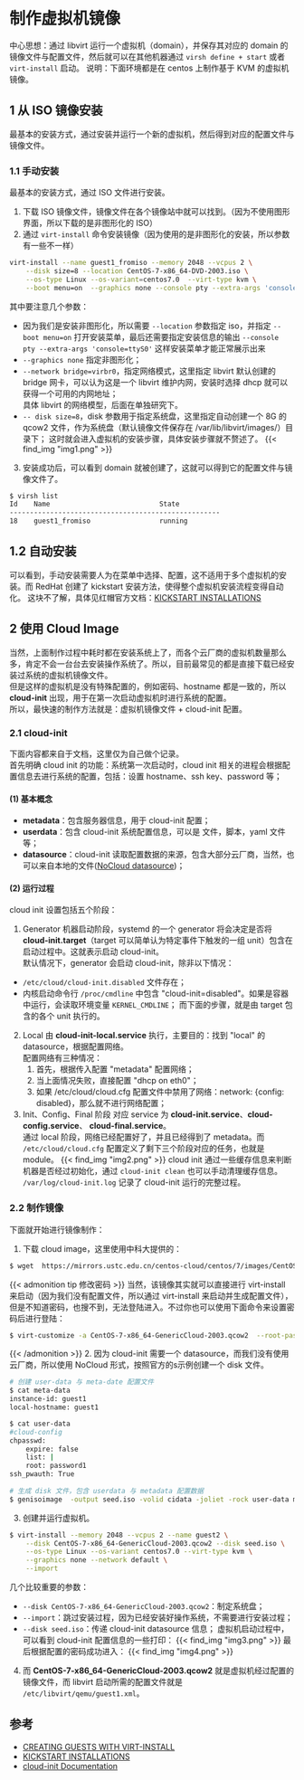 # 制作虚拟机镜像


中心思想：通过 libvirt 运行一个虚拟机（domain），并保存其对应的 domain 的镜像文件与配置文件，然后就可以在其他机器通过 `virsh define + start` 或者 `virt-install` 启动。
说明：下面环境都是在 centos 上制作基于 KVM 的虚拟机镜像。

## 1 从 ISO 镜像安装
最基本的安装方式，通过安装并运行一个新的虚拟机，然后得到对应的配置文件与镜像文件。

### 1.1 手动安装
最基本的安装方式，通过 ISO 文件进行安装。
1. 下载 ISO 镜像文件，镜像文件在各个镜像站中就可以找到。（因为不使用图形界面，所以下载的是非图形化的 ISO）
2. 通过 `virt-install` 命令安装镜像（因为使用的是非图形化的安装，所以参数有一些不一样）
```bash
virt-install --name guest1_fromiso --memory 2048 --vcpus 2 \
    --disk size=8 --location CentOS-7-x86_64-DVD-2003.iso \
    --os-type Linux --os-variant=centos7.0  --virt-type kvm \
    --boot menu=on  --graphics none --console pty --extra-args 'console=ttyS0'
```
其中要注意几个参数：
* 因为我们是安装非图形化，所以需要 `--location` 参数指定 iso，并指定 `--boot menu=on` 打开安装菜单，最后还需要指定安装信息的输出 `--console pty --extra-args 'console=ttyS0'` 这样安装菜单才能正常展示出来
* `--graphics none` 指定非图形化；
* `--network bridge=virbr0`，指定网络模式，这里指定 libvirt 默认创建的 bridge 网卡，可以认为这是一个 libvirt 维护内网，安装时选择 dhcp 就可以获得一个可用的内网地址；<br>
具体 libvirt 的网络模型，后面在单独研究下。
* `-- disk size=8`，disk 参数用于指定系统盘，这里指定自动创建一个 8G 的 qcow2 文件，作为系统盘（默认镜像文件保存在 /var/lib/libvirt/images/）目录下；
这时就会进入虚拟机的安装步骤，具体安装步骤就不赘述了。
{{< find_img "img1.png" >}}
3. 安装成功后，可以看到 domain 就被创建了，这就可以得到它的配置文件与镜像文件了。
```bash
$ virsh list
Id    Name                           State
----------------------------------------------------
18    guest1_fromiso                 running
```

## 1.2 自动安装
可以看到，手动安装需要人为在菜单中选择、配置，这不适用于多个虚拟机的安装。而 RedHat 创建了 kickstart 安装方法，使得整个虚拟机安装流程变得自动化。
这块不了解，具体见红帽官方文档：[KICKSTART INSTALLATIONS](https://access.redhat.com/documentation/en-us/red_hat_enterprise_linux/6/html/installation_guide/ch-kickstart2#s1-kickstart2-whatis)



## 2 使用 Cloud Image
当然，上面制作过程中耗时都在安装系统上了，而各个云厂商的虚拟机数量那么多，肯定不会一台台去安装操作系统了。所以，目前最常见的都是直接下载已经安装过系统的虚拟机镜像文件。<br>
但是这样的虚拟机是没有特殊配置的，例如密码、hostname 都是一致的，所以 **cloud-init** 出现，用于在第一次启动虚拟机时进行系统的配置。<br>
所以，最快速的制作方法就是：虚拟机镜像文件 + cloud-init 配置。<br>

### 2.1 cloud-init
下面内容都来自于文档，这里仅为自己做个记录。<br>
首先明确 cloud init 的功能：系统第一次启动时，cloud init 相关的进程会根据配置信息去进行系统的配置，包括：设置 hostname、ssh key、password 等；
#### (1) 基本概念
* **metadata**：包含服务器信息，用于 cloud-init 配置；
* **userdata**：包含 cloud-init 系统配置信息，可以是 文件，脚本，yaml 文件等；
* **datasource**：cloud-init 读取配置数据的来源，包含大部分云厂商，当然，也可以来自本地的文件([NoCloud datasource](https://cloudinit.readthedocs.io/en/latest/topics/datasources/nocloud.html))；
#### (2) 运行过程
cloud init 设置包括五个阶段：
1. Generator
机器启动阶段，systemd 的一个 generator 将会决定是否将 **cloud-init.target**（target 可以简单认为特定事件下触发的一组 unit）包含在启动过程中。这就表示启动 cloud-init。<br>
默认情况下，generator 会启动 cloud-init，除非以下情况：
* `/etc/cloud/cloud-init.disabled` 文件存在；
* 内核启动命令行 `/proc/cmdline` 中包含 "cloud-init=disabled"。如果是容器中运行，会读取环境变量 `KERNEL_CMDLINE`；
而下面的步骤，就是由 target 包含的各个 unit 执行的。
2. Local
由 **cloud-init-local.service** 执行，主要目的：找到 "local" 的 datasource，根据配置网络。<br>
配置网络有三种情况：
   1. 首先，根据传入配置 "metadata" 配置网络；
   2. 当上面情况失败，直接配置 "dhcp on eth0"；
   3. 如果 /etc/cloud/cloud.cfg 配置文件中禁用了网络：network: {config: disabled}，那么就不进行网络配置；
3. Init、Config、Final 阶段
对应 service 为 **cloud-init.service**、**cloud-config.service**、 **cloud-final.service**。<br>
通过 local 阶段，网络已经配置好了，并且已经得到了 metadata。而 `/etc/cloud/cloud.cfg` 配置定义了剩下三个阶段对应的任务，也就是 module。
{{< find_img "img2.png" >}}
cloud init 通过一些缓存信息来判断机器是否经过初始化，通过 `cloud-init clean` 也可以手动清理缓存信息。<br>
`/var/log/cloud-init.log` 记录了 cloud-init 运行的完整过程。

### 2.2 制作镜像
下面就开始进行镜像制作：
1. 下载 cloud image，这里使用中科大提供的：
```bash
$ wget  https://mirrors.ustc.edu.cn/centos-cloud/centos/7/images/CentOS-7-x86_64-GenericCloud-2003.qcow2
```
{{< admonition tip 修改密码 >}}
当然，该镜像其实就可以直接进行 virt-install 来启动（因为我们没有配置文件，所以通过 virt-install 来启动并生成配置文件），但是不知道密码，也搜不到，无法登陆进入。不过你也可以使用下面命令来设置密码后进行登陆：
```bash
$ virt-customize -a CentOS-7-x86_64-GenericCloud-2003.qcow2  --root-password password:yourpassword
```
{{< /admonition >}}
2. 因为 cloud-init 需要一个 datasource，而我们没有使用云厂商，所以使用 NoCloud 形式，按照官方的s示例创建一个 disk 文件。
```bash
# 创建 user-data 与 meta-date 配置文件
$ cat meta-data
instance-id: guest1
local-hostname: guest1

$ cat user-data
#cloud-config
chpasswd:
    expire: false
    list: |
    root: password1
ssh_pwauth: True
	
# 生成 disk 文件，包含 userdata 与 metadata 配置数据
$ genisoimage  -output seed.iso -volid cidata -joliet -rock user-data meta-data
```
3. 创建并运行虚拟机。
```bash
$ virt-install --memory 2048 --vcpus 2 --name guest2 \
    --disk CentOS-7-x86_64-GenericCloud-2003.qcow2 --disk seed.iso \
    --os-type Linux --os-variant centos7.0 --virt-type kvm \
    --graphics none --network default \
    --import
```
几个比较重要的参数：
* `--disk CentOS-7-x86_64-GenericCloud-2003.qcow2`：制定系统盘；
* `--import`：跳过安装过程，因为已经安装好操作系统，不需要进行安装过程；
* `--disk seed.iso`：传递 cloud-init datasource 信息；
虚拟机启动过程中，可以看到 cloud-init 配置信息的一些打印：
{{< find_img "img3.png" >}}
最后根据配置的密码成功进入：
{{< find_img "img4.png" >}}
4. 而 **CentOS-7-x86_64-GenericCloud-2003.qcow2** 就是虚拟机经过配置的镜像文件，而 libvirt 启动所需的配置文件就是 `/etc/libvirt/qemu/guest1.xml`。


## 参考
* [CREATING GUESTS WITH VIRT-INSTALL](https://access.redhat.com/documentation/en-us/red_hat_enterprise_linux/7/html/virtualization_deployment_and_administration_guide/sect-guest_virtual_machine_installation_overview-creating_guests_with_virt_install)
* [KICKSTART INSTALLATIONS](https://access.redhat.com/documentation/en-us/red_hat_enterprise_linux/6/html/installation_guide/ch-kickstart2#s1-kickstart2-whatis)
* [cloud-init Documentation](https://cloudinit.readthedocs.io/en/latest/)
